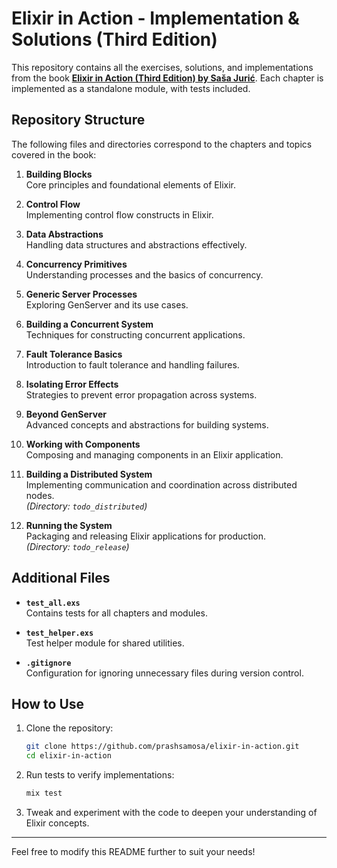 # Elixir in Action - Implementation & Solutions (Third Edition)

This repository contains all the exercises, solutions, and implementations from the book **[Elixir in Action (Third Edition) by Saša Jurić](https://www.amazon.in/Elixir-Action-Third-Sa%C5%A1a-Juric/dp/1633438511)**. Each chapter is implemented as a standalone module, with tests included.

## Repository Structure

The following files and directories correspond to the chapters and topics covered in the book:

1. **Building Blocks**  
   Core principles and foundational elements of Elixir.

2. **Control Flow**  
   Implementing control flow constructs in Elixir.

3. **Data Abstractions**  
   Handling data structures and abstractions effectively.

4. **Concurrency Primitives**  
   Understanding processes and the basics of concurrency.

5. **Generic Server Processes**  
   Exploring GenServer and its use cases.

6. **Building a Concurrent System**  
   Techniques for constructing concurrent applications.

7. **Fault Tolerance Basics**  
   Introduction to fault tolerance and handling failures.

8. **Isolating Error Effects**  
   Strategies to prevent error propagation across systems.

9. **Beyond GenServer**  
   Advanced concepts and abstractions for building systems.

10. **Working with Components**  
    Composing and managing components in an Elixir application.

11. **Building a Distributed System**  
    Implementing communication and coordination across distributed nodes.  
    *(Directory: `todo_distributed`)*

12. **Running the System**  
    Packaging and releasing Elixir applications for production.  
    *(Directory: `todo_release`)*

## Additional Files

- **`test_all.exs`**  
  Contains tests for all chapters and modules.

- **`test_helper.exs`**  
  Test helper module for shared utilities.

- **`.gitignore`**  
  Configuration for ignoring unnecessary files during version control.

## How to Use

1. Clone the repository:  
   ```bash
   git clone https://github.com/prashsamosa/elixir-in-action.git
   cd elixir-in-action
   ```

2. Run tests to verify implementations:  
   ```bash
   mix test
   ```

3. Tweak and experiment with the code to deepen your understanding of Elixir concepts.

---

Feel free to modify this README further to suit your needs!
